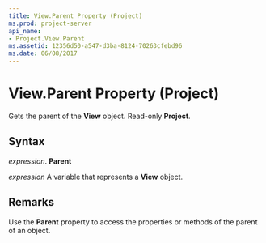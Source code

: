 ```yaml
---
title: View.Parent Property (Project)
ms.prod: project-server
api_name:
- Project.View.Parent
ms.assetid: 12356d50-a547-d3ba-8124-70263cfebd96
ms.date: 06/08/2017
---
```



# View.Parent Property (Project)

Gets the parent of the **View** object. Read-only **Project**.


## Syntax

 _expression_. **Parent**

 _expression_ A variable that represents a **View** object.


## Remarks

Use the **Parent** property to access the properties or methods of the parent of an object.


